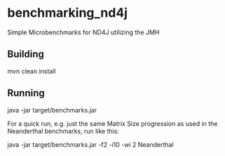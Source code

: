 # benchmarking_nd4j
Simple Microbenchmarks for ND4J utilizing the JMH

## Building

   mvn clean install

## Running

  java -jar target/benchmarks.jar


For a quick run, e.g. just the same Matrix Size progression as used in the Neanderthal benchmarks, run like this:

   java -jar target/benchmarks.jar -f2 -i10 -wi 2 Neanderthal
